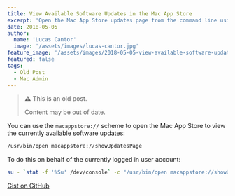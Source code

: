 ```yaml
---
title: View Available Software Updates in the Mac App Store
excerpt: 'Open the Mac App Store updates page from the command line using the macappstore:// URL scheme.'
date: 2018-05-05
author:
  name: 'Lucas Cantor'
  image: '/assets/images/lucas-cantor.jpg'
feature_image: '/assets/images/2018-05-05-view-available-software-updates.png'
featured: false
tags:
  - Old Post
  - Mac Admin
---
```


> ⚠️ This is an old post.
>
> Content may be out of date.

You can use the `macappstore://` scheme to open the Mac App Store to view the currently available software updates:

```bash
/usr/bin/open macappstore://showUpdatesPage
```

To do this on behalf of the currently logged in user account:

```bash
su - `stat -f '%Su' /dev/console` -c "/usr/bin/open macappstore://showUpdatesPage"
```

[Gist on GitHub](https://gist.github.com/lucascantor/0e3bc44a0ec64b6edc96440fecf644c6)
